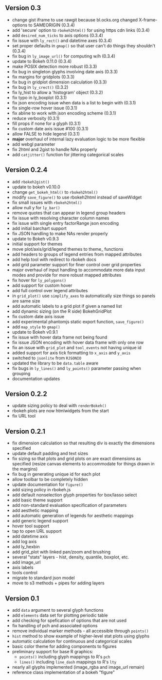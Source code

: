 Version 0.3
----------------------------------------------------------------------

- change gist iframe to use rawgit because bl.ocks.org changed X-frame-options to SAMEORIGIN (0.3.4)
- add 'secure' option to `rbokeh2html()` for using https cdn links (0.3.4)
- add `desired_num_ticks` to axis options (0.3.4)
- fix issue with `ly_rect()` and datetime axes (0.3.4)
- set proper defaults in `gmap()` so that user can't do things they shouldn't (0.3.4)
- fix bug in `ly_image_url()` for computing w/h (0.3.4)
- update to Bokeh 0.11.0 (0.3.4)
- make POSIX detection more robust (0.3.3)
- fix bug in singleton glyphs involving date axis (0.3.3)
- fix margins for gridplots (0.3.3)
- fix bug in gridplot dimension calculation (0.3.3)
- fix bug in `ly_crect()` (0.3.2)
- fix ly_hist to allow a 'histogram' object (0.3.2)
- fix typo in ly_boxplot (0.3.1)
- fix json encoding issue when data is a list to begin with (0.3.1)
- fix single-row hover issue (0.3.1)
- fix abline to work with json encoding scheme (0.3.1)
- reduce verbosity (0.3.1)
- fill props if none for a glyph (0.3.1)
- fix custom date axis issue #100 (0.3.1)
- allow FALSE to hide legend (0.3.1)
- **major** overhaul of internal lazy evaluation logic to be more flexible
- add webgl parameter
- fix 2html and 2gist to handle NAs properly
- add `catjitter()` function for jittering categorical scales

Version 0.2.4
----------------------------------------------------------------------

- add `rbokeh2gist()`
- update to bokeh v0.10.0
- change `get_bokeh_html()` to `rbokeh2html()`
- modify `save_figure()` to use rbokeh2html instead of saveWidget
- fix small issues with `rbokeh2html()`
- allow null y for `ly_bar()`
- remove quotes that can appear in legend group headers
- fix issue with resolving character column names
- fix issue with single entry factorRange json encoding
- add initial barchart support
- fix JSON handling to make NAs render properly
- update to Bokeh v0.9.3
- initial support for themes
- move plot/axis/grid/legend themes to theme_ functions
- add headers to groups of legend entries from mapped attributes
- add help tool with redirect to rbokeh docs
- add grid parameter support for finer control over grid properties
- major overhaul of input handling to accommodate more data input modes and provide for more robust mapped attributes
- fix hover for `ly_polygons()`
- add support for custom hover
- add full control over legend attributes
- in `grid_plot()` use `simplify_axes` to automatically size things so panels are same size
- add automatic labels to a grid plot if given a named list
- add dynamic sizing (on the R side) BokehGridPlot
- fix custom date axis issue
- add experimental phantomjs static export function, `save_figure()`
- add `map_style` to `gmap()`
- update to Bokeh v0.9.1
- fix issue with hover data frame not being found
- fix issue JSON encoding with hover data frame with only one row
- fix an issue with `grid_plot` and `tool_events` not having unique id
- added support for axis tick formatting to `x_axis` and `y_axis`
- switched to `jsonlite` from `RJSONIO`
- updated the library to be `data.table` aware
- fix bugs in `ly_lines()` and `ly_points()` parameter passing when grouping
- documentation updates

Version 0.2.2
----------------------------------------------------------------------

- update sizing policy to deal with `renderBokeh()`
- rbokeh plots are now htmlwidgets from the start
- fix URL tool

Version 0.2.1
----------------------------------------------------------------------

- fix dimension calculation so that resulting div is exactly the dimensions specified
- update default padding and text sizes
- fix sizing so that plots and grid plots on are exact dimensions as specified (resize canvas elements to accommodate for things drawn in the margins)
- fix bug in generating unique id for each plot
- allow toolbar to be completely hidden
- update documentation for `figure()`
- add sizing policy in rbokeh.js
- add default nonselection glyph properties for box/lasso select
- add basic theme support
- add non-standard evaluation specification of parameters
- add aesthetic mapping
- add automatic generation of legends for aesthetic mappings
- add generic legend support
- hover tool support
- tap to open URL support
- add datetime axis
- add log axis
- add ly_hexbin
- add grid_plot with linked pan/zoom and brushing
- several "stats" layers - hist, density, quantile, boxplot, etc.
- add image_url
- axis labels
- tools control
- migrate to standard json model
- move to s3 methods + pipes for adding layers

Version 0.1
----------------------------------------------------------------------

- add `data` argument to several glyph functions
- add `elements` data set for plotting periodic table
- add checking for spefication of options that are not used
- fix handling of pch and associated options
- remove individual marker methods - all accessible through `points()`
- `hist` method to show example of higher-level stat plots using glyphs
- automatic calculation for continuous and categorical scales
- basic color theme for adding components to figures
- preliminary support for base R graphics:
  - `points()` including glyph mappings to R's `pch`
  - `lines()` including `line_dash` mappings to R's `lty`
- nearly all glyphs implemented (image\_rgba and image\_url remain)
- reference class implementation of a bokeh "figure"
